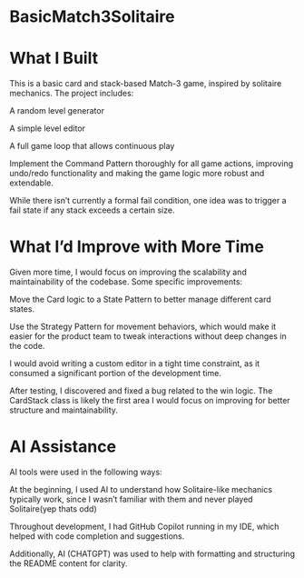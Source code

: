 # BasicMatch3Solitaire

# What I Built
This is a basic card and stack-based Match-3 game, inspired by solitaire mechanics. The project includes:

A random level generator

A simple level editor

A full game loop that allows continuous play

Implement the Command Pattern thoroughly for all game actions, improving undo/redo functionality and making the game logic more robust and extendable.

While there isn’t currently a formal fail condition, one idea was to trigger a fail state if any stack exceeds a certain size.

# What I’d Improve with More Time
Given more time, I would focus on improving the scalability and maintainability of the codebase. Some specific improvements:

Move the Card logic to a State Pattern to better manage different card states.

Use the Strategy Pattern for movement behaviors, which would make it easier for the product team to tweak interactions without deep changes in the code.

I would avoid writing a custom editor in a tight time constraint, as it consumed a significant portion of the development time.

After testing, I discovered and fixed a bug related to the win logic. The CardStack class is likely the first area I would focus on improving for better structure and maintainability.

# AI Assistance
AI tools were used in the following ways:

At the beginning, I used AI to understand how Solitaire-like mechanics typically work, since I wasn’t familiar with them and never played Solitaire(yep thats odd)

Throughout development, I had GitHub Copilot running in my IDE, which helped with code completion and suggestions.

Additionally, AI (CHATGPT) was used to help with formatting and structuring the README content for clarity.
